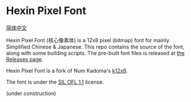 # Hexin Pixel Font

[简体中文](Documents/README.zh.md)

Hexin Pixel Font (核心像素体) is a 12x8 pixel (bitmap) font for mainly Simplified Chinese & Japanese. This repo contains the source of the font, along with some building scripts. The pre-built font files is released at [the Releases page](https://codeberg.org/DWNfonts/Hexin-Pixel-Font/releases).

Hexin Pixel Font is a fork of Num Kadoma's [k12x8](https://littlelimit.net/k12x8.htm).

The font is under the [SIL OFL 1.1](LICENSE.md) license.

(under construction)